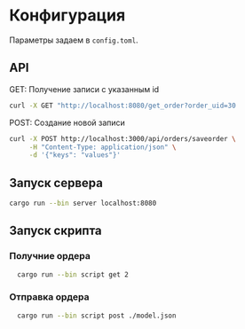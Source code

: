 
# Конфигурация

Параметры задаем  в `config.toml`.

## API

GET: Получение записи с указанным id

```bash
curl -X GET "http://localhost:8080/get_order?order_uid=30
```

POST: Создание новой записи

```bash
curl -X POST http://localhost:3000/api/orders/saveorder \
     -H "Content-Type: application/json" \
     -d '{"keys": "values"}'
```

## Запуск сервера

```bash
cargo run --bin server localhost:8080
```

## Запуск скрипта

### Получние ордера

```bash
  cargo run --bin script get 2
```
### Отправка ордера

```bash
  cargo run --bin script post ./model.json 
```
